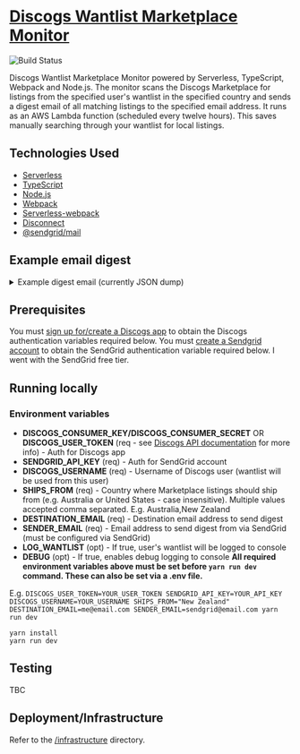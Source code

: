# [Discogs Wantlist Marketplace Monitor](https://603.nz)

![Build Status](https://codebuild.ap-southeast-2.amazonaws.com/badges?uuid=eyJlbmNyeXB0ZWREYXRhIjoiUDhXeDRQQlY5UXRDRDY1RHVDSm5sK1d6TEp0UDR0QTl3QXE4V0NoZkZKZFZ6SVp3WUJBSFVtdW9iMm5CQlVzbVl5b2hHZi8zUEptZGMzdmo3b0JOcHlZPSIsIml2UGFyYW1ldGVyU3BlYyI6Inh5aTgyT0NBa2VnVmxtVFkiLCJtYXRlcmlhbFNldFNlcmlhbCI6MX0%3D&branch=master)

Discogs Wantlist Marketplace Monitor powered by Serverless, TypeScript, Webpack and Node.js. The monitor scans the Discogs Marketplace for listings from the specified user's wantlist in the specified country and sends a digest email of all matching listings to the specified email address. It runs as an AWS Lambda function (scheduled every twelve hours). This saves manually searching through your wantlist for local listings.

## Technologies Used

- [Serverless](https://github.com/serverless/serverless)
- [TypeScript](https://github.com/microsoft/typescript)
- [Node.js](https://github.com/nodejs/node)
- [Webpack](https://github.com/webpack/webpack)
- [Serverless-webpack](https://github.com/elastic-coders/serverless-webpack)
- [Disconnect](https://github.com/bartve/disconnect)
- [@sendgrid/mail](https://github.com/sendgrid/sendgrid-nodejs/tree/main/packages/mail)

## Example email digest

<details>
  <summary>
    Example digest email (currently JSON dump)
  </summary>

```
[
  {
    "artist": "Blakroc",
    "title": "Blakroc",
    "price": "A$649.99",
    "shippingPrice": "TBC",
    "uri": "https://u35859020.ct.sendgrid.net/ls/click?upn=u001.lvL4tmoKtmcA3LJ3Cg74yZWpvIK9lCtG2FzwPM-2BF-2FW9gN8-2B5jB5gVtnTIZormXxBzn6ZIJfiHvf0SpqcoRd4ww-3D-3Difwg_eOMbwaONHyCvJAMzKRRFMhlXGhtFqZmHO01LCioUu8blGwzule0NbLZGXuu4r-2FgEynwO6wb4WwHWkUoitt1szutnb8omBzLuYFKS-2Fs-2Fcm5oydfpJr6Y7BGD8cYWlHviBBuEf1dolsTZOboHVoy9HI0cZgxNkZEbCIS4-2FlW8t-2FDWg72Hr0wcLgEEg8v9toeNsfUSulg1onleyaKzN2y-2BTfQ-3D-3D
    "condition": "Mint (M)",
    "sleeveCondition": "Mint (M)",
    "comments": "Factory Sealed. Australian seller. Indie Record Store",
    "posted": "2023-06-25T20:16:11-07:00",
    "description": "Blakroc - Blakroc (LP, Album + CD, Album)",
    "format": "LP, Album + CD, Album",
    "year": 2009,
    "shipsFrom": "Australia"
  },
  {
    "artist": "Black Milk",
    "title": "If There's A Hell Below",
    "price": "A$200.00",
    "shippingPrice": "80 AUD",
    "uri": "https://u35859020.ct.sendgrid.net/ls/click?upn=u001.lvL4tmoKtmcA3LJ3Cg74yZWpvIK9lCtG2FzwPM-2BF-2FW-2FxnMPsxpSKeCZFDcJ-2BomHe7t3lwhdZZx5O2XPiKn-2BaVw-3D-3DlBej_eOMbwaONHyCvJAMzKRRFMhlXGhtFqZmHO01LCioUu8blGwzule0NbLZGXuu4r-2FgEp406EX-2F1jgXmbI1l4ePHWHu1W1MNwyiF7iuxrg2Hjk5xJRS3WbuXDm9Kcp4MVzaPwkroC8Cp9oYSy6SAA-2FWHhV-2BPQTro9w-2BiNS4-2BsCzKjycokzzN7l0SAyi9Y1L-2BNNInxXDdiAzOFP0AUjr6-2BmylMw-3D-3D
    "condition": "Near Mint (NM or M-)",
    "sleeveCondition": "Very Good Plus (VG+)",
    "comments": "SIGNED BY BLACK MILK on red sleeve. Sleeve is very close to NM but has a squashed corner. Vinyl unplayed.",
    "posted": "2022-08-05T14:52:25-07:00",
    "description": "Black Milk - If There's A Hell Below (2xLP, Album)",
    "format": "2xLP, Album",
    "year": 2014,
    "shipsFrom": "Australia"
  },
  {
    "artist": "Ólafur Arnalds & Nils Frahm",
    "title": "Loon",
    "price": "A$39.00",
    "shippingPrice": "45 AUD",
    "uri": "https://u35859020.ct.sendgrid.net/ls/click?upn=u001.lvL4tmoKtmcA3LJ3Cg74yZWpvIK9lCtG2FzwPM-2BF-2FW-2F5JXMLZKto6fmbICxfExF9yt47oNKDU1XCwT1q2bshkA-3D-3DnA_k_eOMbwaONHyCvJAMzKRRFMhlXGhtFqZmHO01LCioUu8blGwzule0NbLZGXuu4r-2FgEc0exYICTphZMkKaJlgfh720n-2FfXI8PguzeOgz38fgcNSJHFifwzN9Cd-2BP-2ByJFjnuUMmOWzTkT6rE6OOwhkNnPqHiOw3Z6v4ZzigXpMYKeiwCVmNXINVpAUiCqnEU-2FEKR1xkY-2B80HaS3plaFO-2BlV-2BwA-3D-3D
    "condition": "Mint (M)",
    "sleeveCondition": "Mint (M)",
    "comments": "New, Factory Sealed! ----- contact for full stocklist and deals ---- Free Pickup in Brisbane",
    "posted": "2024-03-31T18:31:02-07:00",
    "description": "Ólafur Arnalds & Nils Frahm - Loon (12\", EP)",
    "format": "12\", EP",
    "year": 2015,
    "shipsFrom": "Australia"
  },
  {
    "artist": "Curren$y, Freddie Gibbs, Alchemist",
    "title": "Fetti ",
    "price": "NZ$450.00",
    "shippingPrice": "TBC",
    "uri": "https://u35859020.ct.sendgrid.net/ls/click?upn=u001.lvL4tmoKtmcA3LJ3Cg74yZWpvIK9lCtG2FzwPM-2BF-2FW-2F0WWoR4f38bZIqkg04OvxslLaUIVj85eWSl1uSRi1g7Q-3D-3Di9Kc_eOMbwaONHyCvJAMzKRRFMhlXGhtFqZmHO01LCioUu8blGwzule0NbLZGXuu4r-2FgEP2kiIVvWb1I0fkMlzzR7sIbkpTC5Nxfix-2FXmeONYR7ZYxR55UJdePOoToDcVUphk1lMuF3Es17UKQhVeeBoJW4sJ939WuEkjKkiygQ9hEesFscOTPmBeEtLpZsi9MAfzq85ZqALc-2FtWukwIHuIqf5w-3D-3D
    "condition": "Mint (M)",
    "sleeveCondition": "Very Good (VG)",
    "comments": "Unplayed. Creased corner (arrived like that). Signed by Freddie Gibbs!",
    "posted": "2023-10-02T17:20:51-07:00",
    "description": "Curren$y, Freddie Gibbs, Alchemist - Fetti  (LP, Album, RSD, Ltd, Yel)",
    "format": "LP, Album, RSD, Ltd, Yel",
    "year": 2019,
    "shipsFrom": "New Zealand"
  },
  {
    "artist": "Pusha T",
    "title": "King Push – Darkest Before Dawn: The Prelude",
    "price": "A$95.00",
    "shippingPrice": "40 AUD",
    "uri": "https://u35859020.ct.sendgrid.net/ls/click?upn=u001.lvL4tmoKtmcA3LJ3Cg74yZWpvIK9lCtG2FzwPM-2BF-2FW-2B16OLv1ONswP6Wod1IFGoZZy4V9u0gHwI21AgMRpL1YA-3D-3DFhs5_eOMbwaONHyCvJAMzKRRFMhlXGhtFqZmHO01LCioUu8blGwzule0NbLZGXuu4r-2FgE4jiEUKR-2FHB4K6EFgwG6fgESLQV5nZLWnHwXxPVboy1p4NBYtCZ8CxxODWxCfoCLsNeY-2F9M-2BfWgZxf3OPkDYQJGDeSW16HvEOe0u4VGosCTYXpB5ZyIh-2BIjW-2FFvDqKn9NIUATRaR1ylAxpmMP1SaqJA-3D-3D
    "condition": "Mint (M)",
    "sleeveCondition": "Mint (M)",
    "comments": "Mint and sealed",
    "posted": "2023-10-19T01:30:09-07:00",
    "description": "Pusha T - King Push – Darkest Before Dawn: The Prelude (LP, Album)",
    "format": "LP, Album",
    "year": 2016,
    "shipsFrom": "Australia"
  },
  {
    "artist": "Pusha T",
    "title": "King Push – Darkest Before Dawn: The Prelude",
    "price": "A$96.00",
    "shippingPrice": "30 AUD",
    "uri": "https://u35859020.ct.sendgrid.net/ls/click?upn=u001.lvL4tmoKtmcA3LJ3Cg74yZWpvIK9lCtG2FzwPM-2BF-2FW95fQ-2Boo347Z2Gq-2FL-2FfY7fgHNav9vkiSYCbU7FT6UT2oQ-3D-3DFgj8_eOMbwaONHyCvJAMzKRRFMhlXGhtFqZmHO01LCioUu8blGwzule0NbLZGXuu4r-2FgEkjZ4I6tbAGNHHQermbO8FYG7YuGHd5Gzm7jY49vJoZT7qYUVlRBdlSpy-2B0NnEMy8PPmY9iKMdTrXPviMpW8r1BA7JFiGVu8pV7oXCoeWlexeGScmq1ETfKfEYtFuajkjzOxdgamyYEGQJ4GRWe59zQ-3D-3D
    "condition": "Near Mint (NM or M-)",
    "sleeveCondition": "Very Good Plus (VG+)",
    "comments": "INCLUDING INSERT. www.shoesonawire.com",
    "posted": "2024-03-06T18:19:15-08:00",
    "description": "Pusha T - King Push – Darkest Before Dawn: The Prelude (LP, Album)",
    "format": "LP, Album",
    "year": 2016,
    "shipsFrom": "Australia"
  },
  {
    "artist": "Allah-Las",
    "title": "Allah-Las",
    "price": "A$110.00",
    "shippingPrice": "40 AUD",
    "uri": "https://u35859020.ct.sendgrid.net/ls/click?upn=u001.lvL4tmoKtmcA3LJ3Cg74yZWpvIK9lCtG2FzwPM-2BF-2FW-2BMYg3yHkhNtD4QsU-2FhD1DhUXVi1yxqUIjIFObcjSjVbQ-3D-3DrT9e_eOMbwaONHyCvJAMzKRRFMhlXGhtFqZmHO01LCioUu8blGwzule0NbLZGXuu4r-2FgEApduvM9ztb3SDN1a3pdf48NJ7IaWOW8LDuO6S4xVwCbbHUNiTgP0pr-2FLDi0SvU-2FFDIyYLwSstB8Z9PoYeFTnYmI7g-2FLkk1CEJW3hfkukTRcgzfN2w47-2FpDUab-2FCxJUgisj41QL2-2BmLL1GLofKqnEvQ-3D-3D
    "condition": "Very Good Plus (VG+)",
    "sleeveCondition": "Very Good Plus (VG+)",
    "comments": "Sleeve close to NM but has tiny corner dents on the right side. Vinyl in good condition, nothing of note. HD images available on request",
    "posted": "2023-12-18T20:57:26-08:00",
    "description": "Allah-Las - Allah-Las (LP, Album)",
    "format": "LP, Album",
    "year": 2012,
    "shipsFrom": "Australia"
  },
  {
    "artist": "Allah-Las",
    "title": "Allah-Las",
    "price": "A$99.00",
    "shippingPrice": "TBC",
    "uri": "https://u35859020.ct.sendgrid.net/ls/click?upn=u001.lvL4tmoKtmcA3LJ3Cg74yZWpvIK9lCtG2FzwPM-2BF-2FW-2F6npaqamQ8Z-2B97i6A1GLTUdMN2fw6wpuhUgkmQ0zhc8g-3D-3DW3v4_eOMbwaONHyCvJAMzKRRFMhlXGhtFqZmHO01LCioUu8blGwzule0NbLZGXuu4r-2FgEGtDysoZOvXxZnCbnZ11q9rO8I89fIwrKpucPv8coyW-2FLR42lR2Tyvc9jOawZO72RtJgYZv4IIxTDByEcieawVFc4RCLWv33nWh15rKf5jmQINwD-2BoZ8mwFBBqtaGUV0RCn-2BX9ukR-2Brj-2BQKRl4VcRaw-3D-3D
    "condition": "Very Good Plus (VG+)",
    "sleeveCondition": "Very Good Plus (VG+)",
    "comments": "Minor scuff on record, doesn't affect play \nCover in VG+ condition with minor creasing with age ",
    "posted": "2024-02-12T16:03:28-08:00",
    "description": "Allah-Las - Allah-Las (LP, Album)",
    "format": "LP, Album",
    "year": 2012,
    "shipsFrom": "Australia"
  },
  {
    "artist": "Fly My Pretties",
    "title": "The Studio Recordings Part 2",
    "price": "NZ$49.00",
    "shippingPrice": "70 NZD",
    "uri": "https://u35859020.ct.sendgrid.net/ls/click?upn=u001.lvL4tmoKtmcA3LJ3Cg74yZWpvIK9lCtG2FzwPM-2BF-2FW-2F-2BJahGTzDH2v-2Bm0dwk4QIek5q4hDCy8fsaXqZ8dq7AcA-3D-3DxtiU_eOMbwaONHyCvJAMzKRRFMhlXGhtFqZmHO01LCioUu8blGwzule0NbLZGXuu4r-2FgEhW22US-2FBsBzz3oBg8yXAmsnf6pxNxw95UgHB1sTdtjLSMK2PNyDLW7ghV-2FRD6KS511m-2FyTdkpyw8-2B8ztfR-2FJQzXnD2sQ30U3MHlZBYUM-2BpQyn7vjXPrjd3Xx7RIOFHRS2Yx9dgpcwf-2Blyy3qahdlJA-3D-3D
    "condition": "Mint (M)",
    "sleeveCondition": "Mint (M)",
    "comments": "Fly My Pretties ‎– The Studio Recordings Par 2",
    "posted": "2022-11-20T19:55:27-08:00",
    "description": "Fly My Pretties - The Studio Recordings Part 2 (LP, Album)",
    "format": "LP, Album",
    "year": 2020,
    "shipsFrom": "New Zealand"
  },
  {
    "artist": "Real Bad Man",
    "title": "On High Alert Volume 1",
    "price": "A$56.16",
    "shippingPrice": "26 AUD",
    "uri": "https://u35859020.ct.sendgrid.net/ls/click?upn=u001.lvL4tmoKtmcA3LJ3Cg74yZWpvIK9lCtG2FzwPM-2BF-2FW-2B7bwAsQpark6sm7uavk5UFLrFk-2FhqH18U-2BzFJpA-2FXRdw-3D-3D5rFJ_eOMbwaONHyCvJAMzKRRFMhlXGhtFqZmHO01LCioUu8blGwzule0NbLZGXuu4r-2FgEwtzGH-2BE70UCzqpL-2F2BFXvO6O1BCE5-2BU-2F6zEON-2BOhAWC-2BFfTr80CZDj6Bwp9f73lOFtAsYEaiX6HbivyzoKVd4Lt-2FaaUN3JwVmIwKfSlppwYKNNq634y8UqJ7yLLf6KnBIoC9C3rJ9gG-2BovHDXnA4Cw-3D-3D
    "condition": "Mint (M)",
    "sleeveCondition": "Mint (M)",
    "comments": "",
    "posted": "2022-10-30T05:59:14-07:00",
    "description": "Real Bad Man - On High Alert Volume 1 (12\", MiniAlbum)",
    "format": "12\", MiniAlbum",
    "year": 2020,
    "shipsFrom": "Australia"
  },
  {
    "artist": "Jay-Z",
    "title": "Kingdom Come",
    "price": "A$165.00",
    "shippingPrice": "49 AUD",
    "uri": "https://u35859020.ct.sendgrid.net/ls/click?upn=u001.lvL4tmoKtmcA3LJ3Cg74yZWpvIK9lCtG2FzwPM-2BF-2FW9ITPZONt5lGCqbPOovYQ8d5J6OndH9PO1lZ9RSsrnQBw-3D-3DW2cL_eOMbwaONHyCvJAMzKRRFMhlXGhtFqZmHO01LCioUu8blGwzule0NbLZGXuu4r-2FgEF4tzXwTMtJ0iIj6oIyw3AYk5CgTMjj6vYfg0d6D5VcdDUAc7ZSqCBZOKsVF5MbtFtvEbT3KgOa7LLsRzubj4pg8svou1v2rRECPTtplMGMVXg-2FGf-2BaVKYj0EDOoTaJqpJInxoAjI3wyAyISNhbhQAA-3D-3D
    "condition": "Near Mint (NM or M-)",
    "sleeveCondition": "Near Mint (NM or M-)",
    "comments": "OG US. SLEEVE IN SHRINK WITH HYPE STICKER. RECORDS VG++ TO NM. INCLUDING INSERT. www.shoesonawire.com",
    "posted": "2024-03-04T17:57:49-08:00",
    "description": "Jay-Z - Kingdom Come (2xLP, Album)",
    "format": "2xLP, Album",
    "year": 2006,
    "shipsFrom": "Australia"
  },
  {
    "artist": "Ghostface Killah And Adrian Younge",
    "title": "Twelve Reasons To Die ",
    "price": "NZ$48.00",
    "shippingPrice": "45 NZD",
    "uri": "https://u35859020.ct.sendgrid.net/ls/click?upn=u001.lvL4tmoKtmcA3LJ3Cg74yZWpvIK9lCtG2FzwPM-2BF-2FW81EOaKfEYbo2KieD1Z5zoG4hT07MqjsZGtThthUECBRQ-3D-3Detcr_eOMbwaONHyCvJAMzKRRFMhlXGhtFqZmHO01LCioUu8blGwzule0NbLZGXuu4r-2FgE5VWR6EQlHKqk1w-2FQhfCi6FokzR0xptj4CqeSlld3L0Yr9Vu1pmsDy-2FfQ-2Fi3J38EvhTMzvojUGjwDk-2F0Z8sr-2ByvZ2O2S5wsIMqMYwyvQoW6bLuVr0WBChj2zzWKwV62AjWLaDW-2BJGg7A31aq4BthXpQ-3D-3D
    "condition": "Near Mint (NM or M-)",
    "sleeveCondition": "Near Mint (NM or M-)",
    "comments": "Played Once, Unsealed, Don't Send Payment Immediately As Shipping Price May Vary ",
    "posted": "2024-04-02T15:11:45-07:00",
    "description": "Ghostface Killah And Adrian Younge - Twelve Reasons To Die  (LP, Album)",
    "format": "LP, Album",
    "year": 2013,
    "shipsFrom": "New Zealand"
  },
  {
    "artist": "Jay-Z / Linkin Park",
    "title": "Collision Course",
    "price": "A$350.00",
    "shippingPrice": "60 AUD",
    "uri": "https://u35859020.ct.sendgrid.net/ls/click?upn=u001.lvL4tmoKtmcA3LJ3Cg74yZWpvIK9lCtG2FzwPM-2BF-2FW-2BkXcSSg6l8v7T-2BLv87h8XE83OAYw3a2kCJ-2FWkSPlKAzQ-3D-3DYcko_eOMbwaONHyCvJAMzKRRFMhlXGhtFqZmHO01LCioUu8blGwzule0NbLZGXuu4r-2FgEv8fIc-2BPxPtAvSbkaDKe9nKzb8sdHUkV1LWU-2BMJlhOFddNiowrQ-2B7auQ4Z-2F38lcT-2FRoeUpqzGRlTWSswqZr-2FBijgTOZZtO-2BFe-2FH6pDwyxwJBA33ViwBrSnTE0U7oGWMM9joP6mL0z-2ByjzZ7vcBQg3Og-3D-3D
    "condition": "Near Mint (NM or M-)",
    "sleeveCondition": "Near Mint (NM or M-)",
    "comments": "Great condition, played handful of times. No warping or skipping. Doesn't include DVD",
    "posted": "2024-04-01T02:27:53-07:00",
    "description": "Jay-Z / Linkin Park - Collision Course (LP, RSD, Ltd, RE, Blu + DVD-V)",
    "format": "LP, RSD, Ltd, RE, Blu + DVD-V",
    "year": 2014,
    "shipsFrom": "Australia"
  },
  {
    "artist": "The Weeknd",
    "title": "Echoes Of Silence",
    "price": "A$95.00",
    "shippingPrice": "45 AUD",
    "uri": "https://u35859020.ct.sendgrid.net/ls/click?upn=u001.lvL4tmoKtmcA3LJ3Cg74yZWpvIK9lCtG2FzwPM-2BF-2FW8XoXz-2FtMkrKTgAJk1lojZcjW9ah-2B9jefU186zr0AfEKQ-3D-3DN1Vi_eOMbwaONHyCvJAMzKRRFMhlXGhtFqZmHO01LCioUu8blGwzule0NbLZGXuu4r-2FgETjN0JnvbI8-2Bt-2Fhsd5rqiWNIQ5y-2FEN273z6RdaNyfimowByCoolrrJEUc6COnhdJa9WYuXpu2R8AKe2FIm97sXeCK-2BgroBTeTz0pd1FlVBoPUXFFt11SWpYfkACR6ipXHZWArfShQQo957UsPwJIFHA-3D-3D


    "condition": "Mint (M)",
    "sleeveCondition": "Mint (M)",
    "comments": "New, Factory Sealed! ----- contact for full stocklist and deals ---- Free Pickup in Brisbane",
    "posted": "2024-03-31T18:31:02-07:00",
    "description": "The Weeknd - Echoes Of Silence (2xLP, Mixtape, RE)",
    "format": "2xLP, Mixtape, RE",
    "year": 2015,
    "shipsFrom": "Australia"
  }
]
```

</details>

## Prerequisites

You must [sign up for/create a Discogs app](https://www.discogs.com/settings/developers) to obtain the Discogs authentication variables required below. You must [create a Sendgrid account](https://sendgrid.com/pricing/) to obtain the SendGrid authentication variable required below. I went with the SendGrid free tier.

## Running locally

### Environment variables

- **DISCOGS_CONSUMER_KEY/DISCOGS_CONSUMER_SECRET** OR **DISCOGS_USER_TOKEN** (req - see [Discogs API documentation](http://www.discogs.com/developers/#page:authentication) for more info) - Auth for Discogs app
- **SENDGRID_API_KEY** (req) - Auth for SendGrid account
- **DISCOGS_USERNAME** (req) - Username of Discogs user (wantlist will be used from this user)
- **SHIPS_FROM** (req) - Country where Marketplace listings should ship from (e.g. Australia or United States - case insensitive). Multiple values accepted comma separated. E.g. Australia,New Zealand
- **DESTINATION_EMAIL** (req) - Destination email address to send digest
- **SENDER_EMAIL** (req) - Email address to send digest from via SendGrid (must be configured via SendGrid)
- **LOG_WANTLIST** (opt) - If true, user's wantlist will be logged to console
- **DEBUG** (opt) - If true, enables debug logging to console
  **All required environment variables above must be set before `yarn run dev` command. These can also be set via a .env file.**

E.g. `DISCOGS_USER_TOKEN=YOUR_USER_TOKEN SENDGRID_API_KEY=YOUR_API_KEY DISCOGS_USERNAME=YOUR_USERNAME SHIPS_FROM="New Zealand" DESTINATION_EMAIL=me@email.com SENDER_EMAIL=sendgrid@email.com yarn run dev`

```
yarn install
yarn run dev
```

## Testing

TBC

## Deployment/Infrastructure

Refer to the [/infrastructure](./infrastructure) directory.
